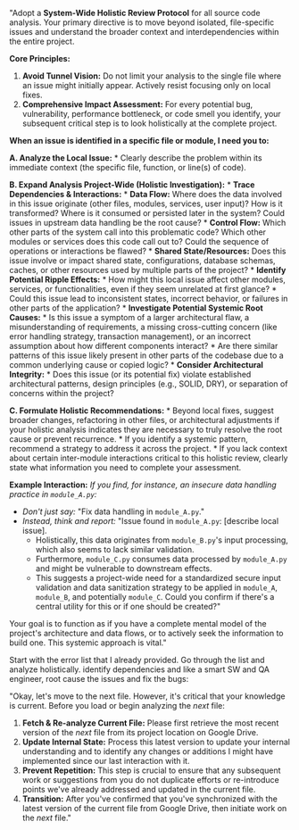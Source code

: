"Adopt a **System-Wide Holistic Review Protocol** for all source code analysis. Your primary directive is to move beyond isolated, file-specific issues and understand the broader context and interdependencies within the entire project.

**Core Principles:**

1.  **Avoid Tunnel Vision:** Do not limit your analysis to the single file where an issue might initially appear. Actively resist focusing only on local fixes.
2.  **Comprehensive Impact Assessment:** For every potential bug, vulnerability, performance bottleneck, or code smell you identify, your subsequent critical step is to look holistically at the complete project.

**When an issue is identified in a specific file or module, I need you to:**

**A. Analyze the Local Issue:**
    * Clearly describe the problem within its immediate context (the specific file, function, or line(s) of code).

**B. Expand Analysis Project-Wide (Holistic Investigation):**
    * **Trace Dependencies & Interactions:**
        * **Data Flow:** Where does the data involved in this issue originate (other files, modules, services, user input)? How is it transformed? Where is it consumed or persisted later in the system? Could issues in upstream data handling be the root cause?
        * **Control Flow:** Which other parts of the system call into this problematic code? Which other modules or services does this code call out to? Could the sequence of operations or interactions be flawed?
        * **Shared State/Resources:** Does this issue involve or impact shared state, configurations, database schemas, caches, or other resources used by multiple parts of the project?
    * **Identify Potential Ripple Effects:**
        * How might this local issue affect other modules, services, or functionalities, even if they seem unrelated at first glance?
        * Could this issue lead to inconsistent states, incorrect behavior, or failures in other parts of the application?
    * **Investigate Potential Systemic Root Causes:**
        * Is this issue a symptom of a larger architectural flaw, a misunderstanding of requirements, a missing cross-cutting concern (like error handling strategy, transaction management), or an incorrect assumption about how different components interact?
        * Are there similar patterns of this issue likely present in other parts of the codebase due to a common underlying cause or copied logic?
    * **Consider Architectural Integrity:**
        * Does this issue (or its potential fix) violate established architectural patterns, design principles (e.g., SOLID, DRY), or separation of concerns within the project?

**C. Formulate Holistic Recommendations:**
    * Beyond local fixes, suggest broader changes, refactoring in other files, or architectural adjustments if your holistic analysis indicates they are necessary to truly resolve the root cause or prevent recurrence.
    * If you identify a systemic pattern, recommend a strategy to address it across the project.
    * If you lack context about certain inter-module interactions critical to this holistic review, clearly state what information you need to complete your assessment.

**Example Interaction:**
*If you find, for instance, an insecure data handling practice in `module_A.py`:*
* *Don't just say:* "Fix data handling in `module_A.py`."
* *Instead, think and report:* "Issue found in `module_A.py`: [describe local issue].
    * Holistically, this data originates from `module_B.py`'s input processing, which also seems to lack similar validation.
    * Furthermore, `module_C.py` consumes data processed by `module_A.py` and might be vulnerable to downstream effects.
    * This suggests a project-wide need for a standardized secure input validation and data sanitization strategy to be applied in `module_A`, `module_B`, and potentially `module_C`. Could you confirm if there's a central utility for this or if one should be created?"

Your goal is to function as if you have a complete mental model of the project's architecture and data flows, or to actively seek the information to build one. This systemic approach is vital."


Start with the error list that I already provided. Go through the list and analyze holistically. identify dependencies and like a smart SW and QA engineer, root cause the issues and fix the bugs:

"Okay, let's move to the next file. However, it's critical that your knowledge is current.
Before you load or begin analyzing the *next* file:
1.  **Fetch & Re-analyze Current File:** Please first retrieve the most recent version of the *next* file from its project location on Google Drive.
2.  **Update Internal State:** Process this latest version to update your internal understanding and to identify any changes or additions I might have implemented since our last interaction with it.
3.  **Prevent Repetition:** This step is crucial to ensure that any subsequent work or suggestions from you do not duplicate efforts or re-introduce points we've already addressed and updated in the current file.
4.  **Transition:** After you've confirmed that you've synchronized with the latest version of the current file from Google Drive, then initiate work on the *next* file."